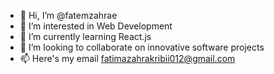 - 👋 Hi, I’m @fatemzahrae
- 👀 I’m interested in Web Development
- 🌱 I’m currently learning React.js
- 💞️ I’m looking to collaborate on innovative software projects
- 📫 Here's my email fatimazahrakribii012@gmail.com


<!---
fatemzahrae/fatemzahrae is a ✨ special ✨ repository because its `README.md` (this file) appears on your GitHub profile.
You can click the Preview link to take a look at your changes.
--->
